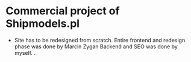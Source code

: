 # Commercial project of Shipmodels.pl

- Site has to be redesigned from scratch.
  Entire frontend and redesign phase was done by Marcin Zygan
  Backend and SEO was done by myself.
  .
